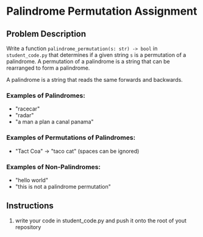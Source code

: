 # Palindrome Permutation Assignment

## Problem Description

Write a function `palindrome_permutation(s: str) -> bool` in `student_code.py` that determines if a given string `s` is a permutation of a palindrome. A permutation of a palindrome is a string that can be rearranged to form a palindrome.

A palindrome is a string that reads the same forwards and backwards.

### Examples of Palindromes:
- "racecar"
- "radar"
- "a man a plan a canal panama"

### Examples of Permutations of Palindromes:
- "Tact Coa" -> "taco cat" (spaces can be ignored)

### Examples of Non-Palindromes:
- "hello world"
- "this is not a palindrome permutation"

## Instructions

1. write your code in student_code.py and push it onto the root of yout repository
